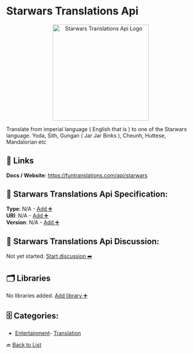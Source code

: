 # Starwars Translations Api
<p align="center">
    <img width="256" src="https://raw.githubusercontent.com/apis-list/apis-list/main/apis/starwars-translations-api/logo_256x256.png" alt="Starwars Translations Api Logo"/>
</p>
Translate from imperial language ( English that is ) to one of the Starwars language. Yoda, Sith, Gungan ( Jar Jar Binks ), Cheunh, Huttese, Mandalorian etc

##  🔗 Links
**Docs / Website**: https://funtranslations.com/api/starwars

## 🧬 Starwars Translations Api Specification:
**Type**: N/A - [Add ➕](https://github.com/apis-list/apis-list/edit/main/apis.yaml#L18328)  
**URI**: N/A - [Add ➕](https://github.com/apis-list/apis-list/edit/main/apis.yaml#L18328)  
**Version**: N/A - [Add ➕](https://github.com/apis-list/apis-list/edit/main/apis.yaml#L18328)

## 💬 Starwars Translations Api Discussion:
Not yet started. [Start discussion ➡️](https://github.com/apis-list/apis-list/discussions/new)

## 🗂️ Libraries

No libraries added. [Add library ➕](https://github.com/apis-list/apis-list/edit/main/apis.yaml#L18328)    


## 🗄️ Categories:
- [Entertainment](https://github.com/apis-list/apis-list#entertainment-)- [Translation](https://github.com/apis-list/apis-list#translation-)

🔙  [Back to List](https://github.com/apis-list/apis-list)
